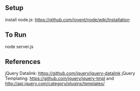 Setup
-----
install node.js: https://github.com/joyent/node/wiki/Installation

To Run
------
node server.js

References
----------
jQuery Datalink: https://github.com/jquery/jquery-datalink
jQuery Templating: https://github.com/jquery/jquery-tmpl and http://api.jquery.com/category/plugins/templates/